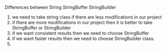 Differences between String StringBuffer StringBuilder

1. we need to take string class if there are less modifications in our project 
2. if there are more modifications in our project then it is better to take StringBuffer or StringBuilder 
3. if we want consistent results then we need to choose StringBuffer
4. if we want faster results then we need to choose StringBuilder class.
5. 